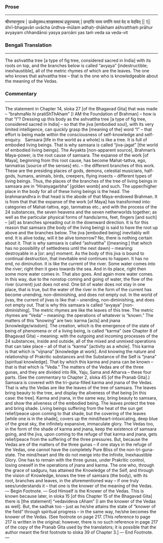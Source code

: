 ### Prose 
 --- 
श्रीभगवानुवाच |
ऊर्ध्वमूलमध:शाखमश्वत्थं प्राहुरव्ययम् |
छन्दांसि यस्य पर्णानि यस्तं वेद स वेदवित् || 1||
śhrī-bhagavān uvācha
ūrdhva-mūlam adhaḥ-śhākham aśhvatthaṁ prāhur avyayam
chhandānsi yasya parṇāni yas taṁ veda sa veda-vit

### Bengali Translation 
 --- 
The ashvattha tree [a type of fig tree, considered sacred in India] with its roots on top, and the branches below is called “avyaya” [indestructible; inexhaustible], all of the metric rhymes of which are the leaves. The one who knows that ashvattha tree – that is the one who is knowledgeable about the meaning of the Vedas.

### Commentary 
 --- 
The statement in Chapter 14, sloka 27 [of the Bhagavad Gita] that was made – “brahmaNo hi pratiShThAham” [I AM the Foundation of Brahman] – how is that “I”? Dressing up this body as the ashvattha tree [a type of fig tree, considered sacred in India] – so that the jiva [embodied soul], with its very limited intelligence, can quickly grasp the [meaning of the] word “I” – that effort is being made within the consciousness of self-knowledge and self-enquiry.
 
Samsara [life in the world as a whole] is like a tree. It is full of embodied living beings. That is why samsara is called “jiva-jagat” [the world of embodied living beings]. The Avyakta [non-apparent source], Brahman’s Maya-power, is the root cause of samsara. The expanse of the work [of Maya], beginning from this root cause, has become Mahat-tattva, ego, tanmatras [source of the senses] etc. – the different branches of this work. These are the presiding places of gods, demons, celestial musicians, half-gods, humans, animals, birds, creepers, flying insects – different types of living beings. Thus, the places of the branches of the tree of living beings in samsara are in “Hiranyagarbha” [golden womb] and such. The upper/higher place in the body for all of these living beings is the head. The brahmarandhra in that head is the abode of that Maya-endowed Brahman. It is from that that the expanse of the work [of Maya] has transformed into: categories of Mahat-tattva, ego, tanmatras etc.; and with the process of the 24 substances, the seven heavens and the seven netherworlds together; as well as the particular physical forms of hands/arms, feet, fingers [and such] – [all] as branches spreading out in the downward direction. It is for this reason that samsara (the body of the living being) is said to have the root up above and the branches below. The jiva [embodied being] inevitably will end. It is alive today, will it be alive tomorrow? No, there is nothing certain about it. That is why samsara is called “ashvattha” ([meaning:] that which has no possibility of settledness until the next dawn) – meaning: destroyable in a [or: any] moment. As the body of this jiva is bound to continual destruction, that inevitable end continues to happen. It has no end, no diminution. It is like the current of the river. Some water comes into the river; right then it goes towards the sea. And in its place, right then some more water comes in. That also goes. And again more water comes. In this way, due to the nonstop coming and going of water, the flow of the river (current) just does not end. One bit of water does not stay in one place, that is true, but the water of the river in the form of the current has become unending, non-diminishing, and does not empty out. In the world of jivas, the current of jivas is like that – unending, non-diminishing, and does not empty out. That is why this samsara is called “avyaya” [non-diminishing]. The metric rhymes are like the leaves of this tree. The metric rhymes are “Veda” – meaning: the operations of whatever is “known.” The matters of this “knowing” are two: karma [acts] and jnana [knowledge/wisdom]. The creation, which is the emergence of the state of being of phenomena or of a living being, is called “karma” (see Chapter 8 of Bhagavad Gita) – meaning: with the outgoing and incoming processes of the 24 substances, inside and outside, all of the mixed and unmixed operations that can take place – all of that is “karma” [activity as a whole]. This karma is that which is “vijnana” [knowledge at work]. And knowing the nature and relationship of Prakritic substances and the Substance of the Self is “jnana” [spiritual knowledge]. That by which this karma and jnana can be known – that is that which is “Veda.” The matters of the Vedas are of the three gunas, and they are divided into Rik, Yaju, Sama and Atharva – these four parts. (See the commentary to Chapter 2, sloka 45 [of the Pranab Gita].) Samsara is covered with the tri-guna-filled karma and jnana of the Vedas. That is why the Vedas are like the leaves of the tree of samsara. The leaves bring beauty to the tree, and display the aliveness of that being [in this case: the tree]. Karma and jnana, in the same way, bring beauty to samsara, and show the aliveness of the embodied being. The leaves protect the tree and bring shade. Living beings suffering from the heat of the sun get relief/peace upon coming to that shade, but the covering of the leaves [while one is in the shade], covers up the mind/heart-intoxicating, deep blue of the great sky, the infinitely expansive, immaculate glory. The Vedas too, in the form of the shade of karma and jnana, keep the existence of samsara going, and the jiva, upon coming to the refuge of that karma and jnana, gets relief/peace from the suffering of the three pressures. But, because the Vedas are of the matters of the three gunas – if one stays in the refuge of the Vedas, one cannot have the completely Pure Bliss of the non-tri-guna-state. The mind/heart and life do not merge into the Infinite, Inexhaustible Glory. One has to remain with the three gunas, under Prakritic control, losing oneself in the operations of jnana and karma. The one who, through the grace of sadguru, has attained the Knowledge of the Self, and through the vision of Knowledge, knows the tree of samsara (the body), with its root, branches and leaves, in the aforementioned way – if one truly sees/understands it – that one is the knower of the meaning of the Vedas. — Begin Footnote. — God Himself is the Knower of the Vedas. This is known because later, in sloka 15 [of this Chapter 15 of the Bhagavad Gita] there is [the statement] “vedavideva cAham” [I am the knower of the Vedas as well]. But, the sadhak too – just as he/she attains the state of “knower of the field” through spiritual progress – in the same way, he/she becomes the knower of the Vedas. (See footnote on page 217. [This reference to page 217 is written in the original; however, there is no such reference in page 217 of the copy of the Pranab Gita used by the translators; it is possible that the author meant the first footnote to sloka 39 of Chapter 3.] — End Footnote. —